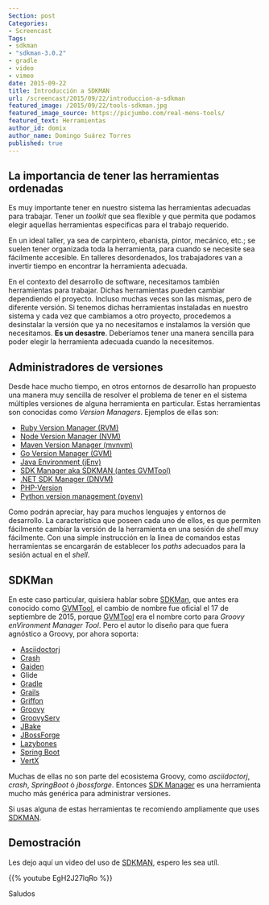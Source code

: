 ```yaml
---
Section: post
Categories: 
- Screencast
Tags:
- sdkman
- "sdkman-3.0.2"
- gradle
- video
- vimeo
date: 2015-09-22
title: Introducción a SDKMAN
url: /screencast/2015/09/22/introduccion-a-sdkman
featured_image: /2015/09/22/tools-sdkman.jpg
featured_image_source: https://picjumbo.com/real-mens-tools/
featured_text: Herramientas
author_id: domix
author_name: Domingo Suárez Torres
published: true
---
```


## La importancia de tener las herramientas ordenadas

Es muy importante tener en nuestro sistema las herramientas adecuadas para trabajar. Tener un _toolkit_ que sea flexible y que permita que podamos elegir aquellas herramientas especificas para el trabajo requerido.

En un ideal taller, ya sea de carpintero, ebanista, pintor, mecánico, etc.; se suelen tener organizada toda la herramienta, para cuando se necesite sea fácilmente accesible. En talleres desordenados, los trabajadores van a invertir tiempo en encontrar la herramienta adecuada.

En el contexto del desarrollo de software, necesitamos también herramientas para trabajar. Dichas herramientas pueden cambiar dependiendo el proyecto. Incluso muchas veces son las mismas, pero de diferente versión. Si tenemos dichas herramientas instaladas en nuestro sistema y cada vez que cambiamos a otro proyecto, procedemos a desinstalar la versión que ya no necesitamos e instalamos la versión que necesitamos. __Es un desastre__. Deberíamos tener una manera sencilla para poder elegir la herramienta adecuada cuando la necesitemos.

## Administradores de versiones

Desde hace mucho tiempo, en otros entornos de desarrollo han propuesto una manera muy sencilla de resolver el problema de tener en el sistema múltiples versiones de alguna herramienta en particular. Estas herramientas son conocidas como _Version Managers_. Ejemplos de ellas son:

* [Ruby Version Manager (RVM)][1]
* [Node Version Manager (NVM)][2]
* [Maven Version Manager (mvnvm)][3]
* [Go Version Manager (GVM)][4]
* [Java Environment (jEnv)][5]
* [SDK Manager aka SDKMAN (antes GVMTool)][6]
* [.NET SDK Manager (DNVM)][7]
* [PHP-Version][8]
* [Python version management (pyenv)][9]

Como podrán apreciar, hay para muchos lenguajes y entornos de desarrollo. La característica que poseen cada uno de ellos, es que permiten fácilmente cambiar la versión de la herramienta en una sesión de _shell_ muy fácilmente. Con una simple instrucción en la linea de comandos estas herramientas se encargarán de establecer los _paths_ adecuados para la sesión actual en el _shell_.

## SDKMan

En este caso particular, quisiera hablar sobre [SDKMan][6], que antes era conocido como [GVMTool][6], el cambio de nombre fue oficial el 17 de septiembre de 2015, porque [GVMTool][6] era el nombre corto para _Groovy enVironment Manager Tool_. Pero el autor lo diseño para que fuera agnóstico a Groovy, por ahora soporta:

* [Asciidoctorj][10]
* [Crash][11]
* [Gaiden][12]
* Glide
* [Gradle][13]
* [Grails][14]
* [Griffon][15]
* [Groovy][16]
* [GroovyServ][17]
* [JBake][18]
* [JBossForge][19]
* [Lazybones][20]
* [Spring Boot][21]
* [VertX][22]

Muchas de ellas no son parte del ecosistema Groovy, como _asciidoctorj_, _crash_, _SpringBoot_ ó _jbossforge_. Entonces [SDK Manager][6] es una herramienta mucho más genérica para administrar versiones.

Si usas alguna de estas herramientas te recomiendo ampliamente que uses [SDKMAN][6].

## Demostración

Les dejo aquí un video del uso de [SDKMAN][6], espero les sea utíl.

{{% youtube EgH2J27lqRo %}}

Saludos


[1]: https://rvm.io
[2]: https://github.com/creationix/nvm
[3]: http://mvnvm.org
[4]: https://github.com/moovweb/gvm
[5]: http://www.jenv.be
[6]: http://sdkman.io
[7]: https://github.com/aspnet/dnvm
[8]: https://github.com/wilmoore/php-version
[9]: https://github.com/yyuu/pyenv
[10]: https://github.com/asciidoctor/asciidoctorj
[11]: http://www.crashub.org
[12]: https://github.com/kobo/gaiden
[13]: http://gradle.org
[14]: https://grails.org
[15]: http://griffon-framework.org
[16]: http://www.groovy-lang.org
[17]: http://kobo.github.io/groovyserv/
[18]: http://jbake.org
[19]: http://forge.jboss.org
[20]: https://github.com/pledbrook/lazybones
[21]: http://projects.spring.io/spring-boot
[22]: http://vertx.io
